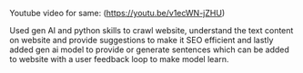 Youtube video for same: (https://youtu.be/v1ecWN-jZHU)

Used gen AI and python skills to crawl website, understand the text content on website and provide suggestions to make it SEO efficient and lastly added gen ai model to provide or generate sentences which can be added to website with a user feedback loop to make model learn.
